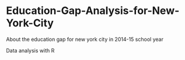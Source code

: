 # Education-Gap-Analysis-for-New-York-City
About the education gap for new york city in 2014-15 school year

Data analysis with R
